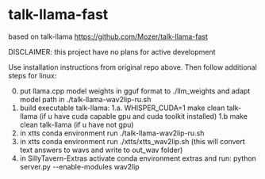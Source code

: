 # talk-llama-fast

based on talk-llama https://github.com/Mozer/talk-llama-fast

DISCLAIMER: this project have no plans for active development

Use installation instructions from original repo above. Then follow additional steps for linux:

0. put llama.cpp model weights in gguf format to ./llm_weights and adapt model path in ./talk-llama-wav2lip-ru.sh
1. build executable talk-llama:
1.a. WHISPER_CUDA=1 make clean talk-llama (if u have cuda capable gpu and cuda toolkit installed)
1.b  make clean talk-llama (if u have not gpu)
2. in xtts conda environment run ./talk-llama-wav2lip-ru.sh
3. in xtts conda environment run ./xtts/xtts_wav2lip.sh (this will convert text answers to wavs and write to out_wav folder)
3. in SillyTavern-Extras activate conda environment extras and run:
 python server.py  --enable-modules wav2lip
